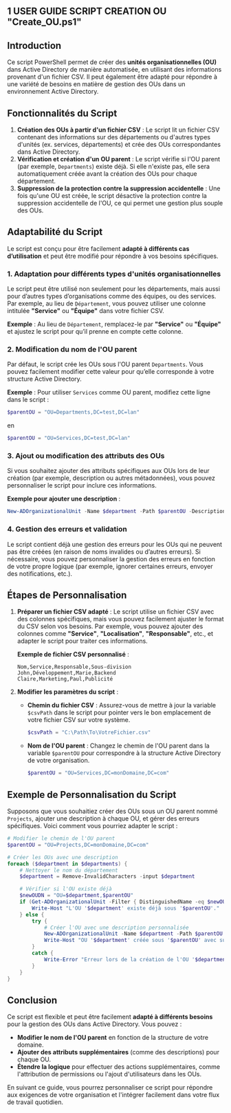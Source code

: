 ## 1 USER GUIDE SCRIPT CREATION OU "Create_OU.ps1"

## Introduction

Ce script PowerShell permet de créer des **unités organisationnelles (OU)** dans Active Directory de manière automatisée, en utilisant des informations provenant d'un fichier CSV. Il peut également être adapté pour répondre à une variété de besoins en matière de gestion des OUs dans un environnement Active Directory.

## Fonctionnalités du Script

1. **Création des OUs à partir d'un fichier CSV** : Le script lit un fichier CSV contenant des informations sur des départements ou d'autres types d'unités (ex. services, départements) et crée des OUs correspondantes dans Active Directory.
2. **Vérification et création d'un OU parent** : Le script vérifie si l'OU parent (par exemple, `Departments`) existe déjà. Si elle n'existe pas, elle sera automatiquement créée avant la création des OUs pour chaque département.
3. **Suppression de la protection contre la suppression accidentelle** : Une fois qu'une OU est créée, le script désactive la protection contre la suppression accidentelle de l'OU, ce qui permet une gestion plus souple des OUs.

## Adaptabilité du Script

Le script est conçu pour être facilement **adapté à différents cas d’utilisation** et peut être modifié pour répondre à vos besoins spécifiques.

### 1. Adaptation pour différents types d'unités organisationnelles
Le script peut être utilisé non seulement pour les départements, mais aussi pour d’autres types d’organisations comme des équipes, ou des services. Par exemple, au lieu de `Département`, vous pouvez utiliser une colonne intitulée **"Service"** ou **"Équipe"** dans votre fichier CSV.

**Exemple** : 
Au lieu de `Département`, remplacez-le par **"Service"** ou **"Équipe"** et ajustez le script pour qu’il prenne en compte cette colonne.

### 2. Modification du nom de l'OU parent
Par défaut, le script crée les OUs sous l'OU parent `Departments`. Vous pouvez facilement modifier cette valeur pour qu’elle corresponde à votre structure Active Directory.

**Exemple** :
Pour utiliser `Services` comme OU parent, modifiez cette ligne dans le script :
```powershell
$parentOU = "OU=Departments,DC=test,DC=lan"
```
en
```powershell
$parentOU = "OU=Services,DC=test,DC=lan"
```

### 3. Ajout ou modification des attributs des OUs
Si vous souhaitez ajouter des attributs spécifiques aux OUs lors de leur création (par exemple, description ou autres métadonnées), vous pouvez personnaliser le script pour inclure ces informations.

**Exemple pour ajouter une description** :
```powershell
New-ADOrganizationalUnit -Name $department -Path $parentOU -Description "OU pour le département $department"
```

### 4. Gestion des erreurs et validation
Le script contient déjà une gestion des erreurs pour les OUs qui ne peuvent pas être créées (en raison de noms invalides ou d’autres erreurs). Si nécessaire, vous pouvez personnaliser la gestion des erreurs en fonction de votre propre logique (par exemple, ignorer certaines erreurs, envoyer des notifications, etc.).


## Étapes de Personnalisation

1. **Préparer un fichier CSV adapté** :
   Le script utilise un fichier CSV avec des colonnes spécifiques, mais vous pouvez facilement ajuster le format du CSV selon vos besoins. Par exemple, vous pouvez ajouter des colonnes comme **"Service"**, **"Localisation"**, **"Responsable"**, etc., et adapter le script pour traiter ces informations.

   **Exemple de fichier CSV personnalisé** :
   ```csv
   Nom,Service,Responsable,Sous-division
   John,Développement,Marie,Backend
   Claire,Marketing,Paul,Publicité
   ```

2. **Modifier les paramètres du script** :
   - **Chemin du fichier CSV** : Assurez-vous de mettre à jour la variable `$csvPath` dans le script pour pointer vers le bon emplacement de votre fichier CSV sur votre système.
     ```powershell
     $csvPath = "C:\Path\To\VotreFichier.csv"
     ```

   - **Nom de l'OU parent** : Changez le chemin de l'OU parent dans la variable `$parentOU` pour correspondre à la structure Active Directory de votre organisation.
     ```powershell
     $parentOU = "OU=Services,DC=monDomaine,DC=com"
     ```

## Exemple de Personnalisation du Script

Supposons que vous souhaitiez créer des OUs sous un OU parent nommé `Projects`, ajouter une description à chaque OU, et gérer des erreurs spécifiques. Voici comment vous pourriez adapter le script :

```powershell
# Modifier le chemin de l'OU parent
$parentOU = "OU=Projects,DC=monDomaine,DC=com"

# Créer les OUs avec une description
foreach ($department in $departments) {
    # Nettoyer le nom du département
    $department = Remove-InvalidCharacters -input $department

    # Vérifier si l'OU existe déjà
    $newOUDN = "OU=$department,$parentOU"
    if (Get-ADOrganizationalUnit -Filter { DistinguishedName -eq $newOUDN } -ErrorAction SilentlyContinue) {
        Write-Host "L'OU '$department' existe déjà sous '$parentOU'."
    } else {
        try {
            # Créer l'OU avec une description personnalisée
            New-ADOrganizationalUnit -Name $department -Path $parentOU -Description "OU pour le projet $department"
            Write-Host "OU '$department' créée sous '$parentOU' avec succès."
        }
        catch {
            Write-Error "Erreur lors de la création de l'OU '$department'."
        }
    }
}
```

## Conclusion

Ce script est flexible et peut être facilement **adapté à différents besoins** pour la gestion des OUs dans Active Directory. Vous pouvez :
- **Modifier le nom de l'OU parent** en fonction de la structure de votre domaine.
- **Ajouter des attributs supplémentaires** (comme des descriptions) pour chaque OU.
- **Étendre la logique** pour effectuer des actions supplémentaires, comme l'attribution de permissions ou l'ajout d'utilisateurs dans les OUs.

En suivant ce guide, vous pourrez personnaliser ce script pour répondre aux exigences de votre organisation et l'intégrer facilement dans votre flux de travail quotidien.


